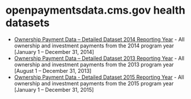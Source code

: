# openpaymentsdata.cms.gov health datasets
* [Ownership Payment Data – Detailed Dataset 2014 Reporting Year](https://openpaymentsdata.cms.gov/d/jgfz-8vvz) - All ownership and investment payments from the 2014 program year [January 1 – December 31, 2014]
* [Ownership Payment Data – Detailed Dataset 2013 Reporting Year](https://openpaymentsdata.cms.gov/d/98zw-w39y) - All ownership and investment payments from the 2013 program year [August 1 – December 31, 2013]
* [Ownership Payment Data - Detailed Dataset 2015 Reporting Year](https://openpaymentsdata.cms.gov/d/4j6e-tv7h) - All ownership and investment payments from the 2015 program year [January 1 – December 31, 2015]
